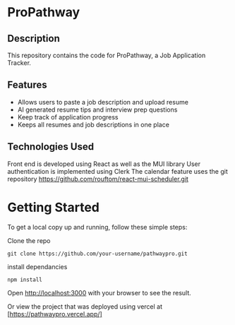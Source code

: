 # ProPathway

## Description
This repository contains the code for ProPathway, a Job Application Tracker. 

## Features
- Allows users to paste a job description and upload resume
- AI generated resume tips and interview prep questions
- Keep track of application progress
- Keeps all resumes and job descriptions in one place

## Technologies Used
Front end is developed using React as well as the MUI library
User authentication is implemented using Clerk
The calendar feature uses the git repository
https://github.com/rouftom/react-mui-scheduler.git

# Getting Started
To get a local copy up and running, follow these simple steps:

Clone the repo
```
git clone https://github.com/your-username/pathwaypro.git
```

install dependancies
```
npm install
```

Open [http://localhost:3000](http://localhost:3000) with your browser to see the result.

Or view the project that was deployed using vercel at [https://pathwaypro.vercel.app/]

